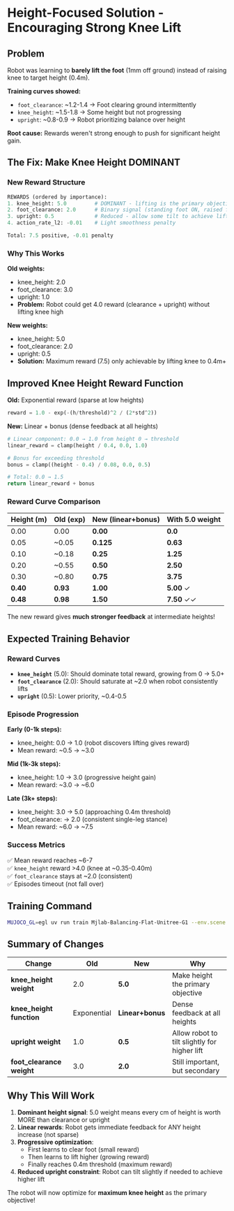 # Height-Focused Solution - Encouraging Strong Knee Lift

## Problem

Robot was learning to **barely lift the foot** (1mm off ground) instead of raising knee to target height (0.4m).

**Training curves showed:**
- `foot_clearance`: ~1.2-1.4 → Foot clearing ground intermittently
- `knee_height`: ~1.5-1.8 → Some height but not progressing
- `upright`: ~0.8-0.9 → Robot prioritizing balance over height

**Root cause:** Rewards weren't strong enough to push for significant height gain.

## The Fix: Make Knee Height DOMINANT

### New Reward Structure

```python
REWARDS (ordered by importance):
1. knee_height: 5.0         # DOMINANT - lifting is the primary objective  
2. foot_clearance: 2.0      # Binary signal (standing foot ON, raised foot OFF)
3. upright: 0.5             # Reduced - allow some tilt to achieve lift
4. action_rate_l2: -0.01    # Light smoothness penalty

Total: 7.5 positive, -0.01 penalty
```

### Why This Works

**Old weights:**
- knee_height: 2.0
- foot_clearance: 3.0  
- upright: 1.0
- **Problem:** Robot could get 4.0 reward (clearance + upright) without lifting knee high

**New weights:**
- knee_height: 5.0
- foot_clearance: 2.0
- upright: 0.5
- **Solution:** Maximum reward (7.5) only achievable by lifting knee to 0.4m+

## Improved Knee Height Reward Function

**Old:** Exponential reward (sparse at low heights)
```python
reward = 1.0 - exp(-(h/threshold)^2 / (2*std^2))
```

**New:** Linear + bonus (dense feedback at all heights)
```python
# Linear component: 0.0 → 1.0 from height 0 → threshold
linear_reward = clamp(height / 0.4, 0.0, 1.0)

# Bonus for exceeding threshold
bonus = clamp((height - 0.4) / 0.08, 0.0, 0.5)

# Total: 0.0 → 1.5
return linear_reward + bonus
```

### Reward Curve Comparison

| Height (m) | Old (exp) | **New (linear+bonus)** | With 5.0 weight |
|------------|-----------|------------------------|-----------------|
| 0.00       | 0.00      | **0.00**               | **0.0**         |
| 0.05       | ~0.05     | **0.125**              | **0.63**        |
| 0.10       | ~0.18     | **0.25**               | **1.25**        |
| 0.20       | ~0.55     | **0.50**               | **2.50**        |
| 0.30       | ~0.80     | **0.75**               | **3.75**        |
| **0.40**   | **0.93**  | **1.00**               | **5.00** ✓      |
| **0.48**   | **0.98**  | **1.50**               | **7.50** ✓✓     |

The new reward gives **much stronger feedback** at intermediate heights!

## Expected Training Behavior

### Reward Curves

- **`knee_height`** (5.0): Should dominate total reward, growing from 0 → 5.0+
- **`foot_clearance`** (2.0): Should saturate at ~2.0 when robot consistently lifts
- **`upright`** (0.5): Lower priority, ~0.4-0.5

### Episode Progression

**Early (0-1k steps):**
- knee_height: 0.0 → 1.0 (robot discovers lifting gives reward)
- Mean reward: ~0.5 → ~3.0

**Mid (1k-3k steps):**
- knee_height: 1.0 → 3.0 (progressive height gain)
- Mean reward: ~3.0 → ~6.0

**Late (3k+ steps):**
- knee_height: 3.0 → 5.0 (approaching 0.4m threshold)
- foot_clearance: → 2.0 (consistent single-leg stance)
- Mean reward: ~6.0 → ~7.5

### Success Metrics

✅ Mean reward reaches ~6-7  
✅ `knee_height` reward >4.0 (knee at ~0.35-0.40m)  
✅ `foot_clearance` stays at ~2.0 (consistent)  
✅ Episodes timeout (not fall over)

## Training Command

```bash
MUJOCO_GL=egl uv run train Mjlab-Balancing-Flat-Unitree-G1 --env.scene.num-envs 4096
```

## Summary of Changes

| Change | Old | New | Why |
|--------|-----|-----|-----|
| **knee_height weight** | 2.0 | **5.0** | Make height the primary objective |
| **knee_height function** | Exponential | **Linear+bonus** | Dense feedback at all heights |
| **upright weight** | 1.0 | **0.5** | Allow robot to tilt slightly for higher lift |
| **foot_clearance weight** | 3.0 | **2.0** | Still important, but secondary |

## Why This Will Work

1. **Dominant height signal**: 5.0 weight means every cm of height is worth MORE than clearance or upright
2. **Linear rewards**: Robot gets immediate feedback for ANY height increase (not sparse)
3. **Progressive optimization**: 
   - First learns to clear foot (small reward)
   - Then learns to lift higher (growing reward)
   - Finally reaches 0.4m threshold (maximum reward)
4. **Reduced upright constraint**: Robot can tilt slightly if needed to achieve higher lift

The robot will now optimize for **maximum knee height** as the primary objective!


